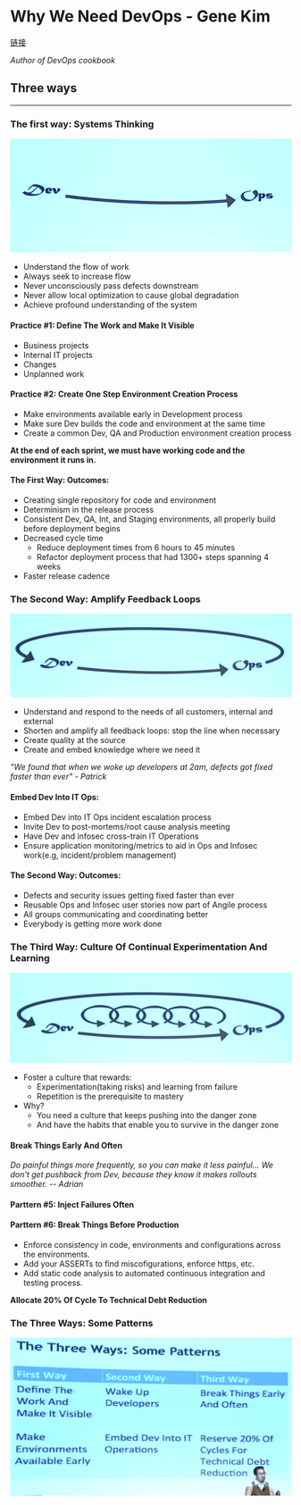 # Why We Need DevOps - Gene Kim
[链接](https://www.youtube.com/watch?v=877OCQA_xzE)

*Author of DevOps cookbook*
## Three ways
---
### The first way: Systems Thinking
![FIRST-WAY](resources/images/first-way.png)  
- Understand the flow of work
- Always seek to increase flow
- Never unconsciously pass defects downstream
- Never allow local optimization to cause global degradation
- Achieve profound understanding of the system  

#### Practice #1: Define The Work and Make It Visible
- Business projects
- Internal IT projects
- Changes
- Unplanned work

#### Practice #2: Create One Step Environment Creation Process
- Make environments available early in Development process
- Make sure Dev builds the code and environment at the same time
- Create a common Dev, QA and Production environment creation process

**At the end of each sprint, we must have working code and the environment it runs in.**  

#### The First Way: Outcomes:
- Creating single repository for code and environment
- Determinism in the release process
- Consistent Dev, QA, Int, and Staging environments, all properly build before deployment begins
- Decreased cycle time
  - Reduce deployment times from 6 hours to 45 minutes
  - Refactor deployment process that had 1300+ steps spanning 4 weeks
- Faster release cadence

### The Second Way: Amplify Feedback Loops
![SECOND-WAY](resources/images/second-way.png)
- Understand and respond to the needs of all customers, internal and external
- Shorten and amplify all feedback loops: stop the line when necessary
- Create quality at the source
- Create and embed knowledge where we need it

*"We found that when we woke up developers at 2am, defects got fixed faster than ever" - Patrick*

#### Embed Dev Into IT Ops:
- Embed Dev into IT Ops incident escalation process
- Invite Dev to post-mortems/root cause analysis meeting
- Have Dev and infosec cross-train IT Operations
- Ensure application monitoring/metrics to aid in Ops and Infosec work(e.g, incident/problem management)

#### The Second Way: Outcomes:
- Defects and security issues getting fixed faster than ever
- Reusable Ops and Infosec user stories now part of Angile process
- All groups communicating and coordinating better
- Everybody is getting more work done

### The Third Way: Culture Of Continual Experimentation And Learning
![THIRD-WAY](resources/images/third-way.png)
- Foster a culture that rewards:
  - Experimentation(taking risks) and learning from failure
  - Repetition is the prerequisite to mastery
- Why?
  - You need a culture that keeps pushing into the danger zone
  - And have the habits that enable you to survive in the danger zone

#### Break Things Early And Often
*Do painful things more frequently, so you can make it less painful... We don't get pushback from Dev, because they know it makes rollouts smoother. -- Adrian*

#### Parttern #5: Inject Failures Often

#### Parttern #6: Break Things Before Production

- Enforce consistency in code, environments and configurations across the environments.
- Add your ASSERTs to find miscofigurations, enforce https, etc.
- Add static code analysis to automated continuous integration and testing process.

**Allocate 20% Of Cycle To Technical Debt Reduction**

### The Three Ways: Some Patterns

![PATTERNS](resources/images/patterns.png)
